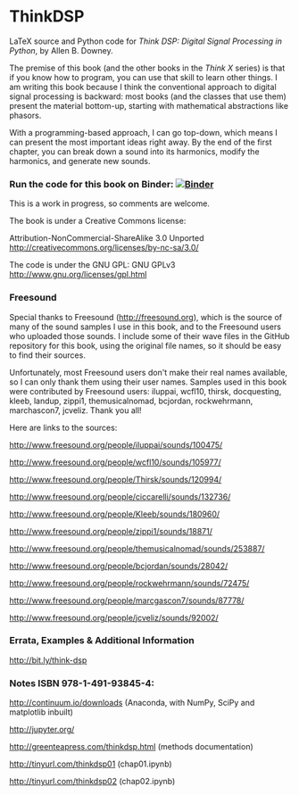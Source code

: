 ThinkDSP
========

LaTeX source and Python code for _Think DSP: Digital Signal Processing in Python_, by Allen B. Downey.

The premise of this book (and the other books in the _Think X_ series) is that if you know how to program,
you can use that skill to learn other things.  I am writing this book because I think the conventional
approach to digital signal processing is backward: most books (and the classes that use them) present
the material bottom-up, starting with mathematical abstractions like phasors.

With a programming-based approach, I can go top-down, which means I can present the most important
ideas right away.  By the end of the first chapter, you can
break down a sound into its harmonics, modify the harmonics, and generate new sounds.

### Run the code for this book on Binder: [![Binder](http://mybinder.org/badge.svg)](http://mybinder.org/repo/AllenDowney/ThinkDSP)





This is a work in progress, so comments are welcome.

The book is under a Creative Commons license:

Attribution-NonCommercial-ShareAlike 3.0 Unported 
http://creativecommons.org/licenses/by-nc-sa/3.0/

The code is under the GNU GPL:
GNU GPLv3 http://www.gnu.org/licenses/gpl.html

### Freesound

Special thanks to Freesound (http://freesound.org), which is the source of many of the
sound samples I use in this book, and to the Freesound users who
uploaded those sounds.  I include some of their wave files in
the GitHub repository for this book, using the original file
names, so it should be easy to find their sources.

Unfortunately, most Freesound users don't make their real names
available, so I can only thank them using their user names.  Samples
used in this book were contributed by Freesound users: iluppai,
wcfl10, thirsk, docquesting, kleeb, landup, zippi1, themusicalnomad,
bcjordan, rockwehrmann, marchascon7, jcveliz.  Thank you all!

Here are links to the sources:

http://www.freesound.org/people/iluppai/sounds/100475/

http://www.freesound.org/people/wcfl10/sounds/105977/

http://www.freesound.org/people/Thirsk/sounds/120994/

http://www.freesound.org/people/ciccarelli/sounds/132736/

http://www.freesound.org/people/Kleeb/sounds/180960/

http://www.freesound.org/people/zippi1/sounds/18871/

http://www.freesound.org/people/themusicalnomad/sounds/253887/

http://www.freesound.org/people/bcjordan/sounds/28042/

http://www.freesound.org/people/rockwehrmann/sounds/72475/

http://www.freesound.org/people/marcgascon7/sounds/87778/

http://www.freesound.org/people/jcveliz/sounds/92002/

### Errata, Examples & Additional Information

http://bit.ly/think-dsp

### Notes ISBN 978-1-491-93845-4: 

http://continuum.io/downloads (Anaconda, with NumPy, SciPy and matplotlib inbuilt)

http://jupyter.org/

http://greenteapress.com/thinkdsp.html (methods documentation)

http://tinyurl.com/thinkdsp01  (chap01.ipynb)

http://tinyurl.com/thinkdsp02  (chap02.ipynb)
